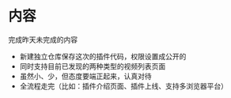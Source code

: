 # 内容
完成昨天未完成的内容

- 新建独立仓库保存这次的插件代码，权限设置成公开的
- 同时支持目前已发现的两种类型的视频列表页面
- 虽然小、少，但态度要端正起来，认真对待
- 全流程走完（比如：插件介绍页面、插件上线、支持多浏览器平台）
